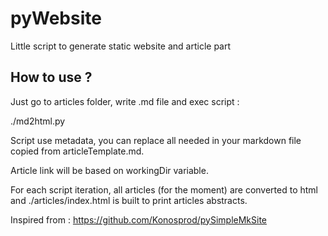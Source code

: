 # pyWebsite
Little script to generate static website and article part

## How to use ?
Just go to articles folder, write .md file and exec script :

./md2html.py 

Script use metadata, you can replace all needed in your markdown file copied from articleTemplate.md.

Article link will be based on workingDir variable.

For each script iteration, all articles (for the moment) are converted to html and ./articles/index.html is built to print articles abstracts.

Inspired from : https://github.com/Konosprod/pySimpleMkSite 
